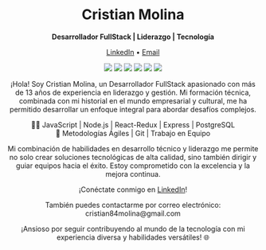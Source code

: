 <h1 align="center">Cristian Molina</h1>
<p align="center">
  <strong>Desarrollador FullStack | Liderazgo | Tecnología</strong>
</p>

<p align="center">
  <a href="https://www.linkedin.com/in/cristian-molina-60522220a">LinkedIn</a> •
  <a href="mailto:cristian84molina@gmail.com">Email</a>
</p>

<p align="center">
  <img src="https://img.shields.io/badge/JavaScript-Expert-yellow">
  <img src="https://img.shields.io/badge/React-Enthusiast-blue">
  <img src="https://img.shields.io/badge/Node.js-Proficient-green">
  <img src="https://img.shields.io/badge/Redux-Passionate-purple">
  <img src="https://img.shields.io/badge/Express-Skilled-orange">
  <img src="https://img.shields.io/badge/PostgreSQL-Knowledgeable-blue">
</p>

<p align="center">
  ¡Hola! Soy Cristian Molina, un Desarrollador FullStack apasionado con más de 13 años de experiencia en liderazgo y gestión. Mi formación técnica, combinada con mi historial en el mundo empresarial y cultural, me ha permitido desarrollar un enfoque integral para abordar desafíos complejos.
</p>

<p align="center">
  👨‍💻 JavaScript | Node.js | React-Redux | Express | PostgreSQL<br>
  🚀 Metodologías Ágiles | Git | Trabajo en Equipo
</p>

<p align="center">
  Mi combinación de habilidades en desarrollo técnico y liderazgo me permite no solo crear soluciones tecnológicas de alta calidad, sino también dirigir y guiar equipos hacia el éxito. Estoy comprometido con la excelencia y la mejora continua.
</p>

<p align="center">
  ¡Conéctate conmigo en <a href="https://www.linkedin.com/in/cristian-molina-60522220a">LinkedIn</a>!
</p>

<p align="center">
  También puedes contactarme por correo electrónico: cristian84molina@gmail.com
</p>

<p align="center">
  ¡Ansioso por seguir contribuyendo al mundo de la tecnología con mi experiencia diversa y habilidades versátiles! 🌐
</p>

